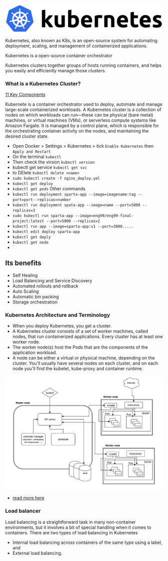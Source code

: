 
![](/images/k8.png)

Kubernetes, also known as K8s, is an open-source system for automating deployment, scaling, and management of containerized applications.

Kubernetes is a open-source container orchestrator

Kubernetes clusters together groups of hosts running containers, and helps you easily and efficiently manage those clusters.

### What is a Kubernetes Cluster? 
[11 Key Components](https://www.aquasec.com/cloud-native-academy/kubernetes-101/kubernetes-cluster/) 

Kubernete is a container orchestrator used to deploy, automate and manage large-scale containerized workloads. A Kubernetes cluster is a collection of nodes on which workloads can run—these can be physical (bare metal) machines, or virtual machines (VMs), or serverless compute systems like Amazon Fargate. It is managed by a control plane, which is responsible for the orchestrating container activity on the nodes, and maintaining the desired cluster state.


- Open Docker > Settings > Kubernetes > tick `Enable Kubernetes` then `Apply and Restart`
- On the terminal `kubectl`
- Then check the virsion `kubectl version`
- kubectl get service `kubectl get svc`
- to DElete `kubectl delete <name>`
- `sudo kubectl create -f nginx_deploy.yml`
- `kubectl get deploy`
- `kubectl get pods`
Other commands
- `kubectl run deployment sparta-app --image=imagename:tag --port=port--replicas=number`
- `kubectl run deployment spata-app --image=name --port=5000 --replicas=3`
- `sudo kubectl run sparta-app --image=eng99/eng99-final-project:latest --port=5000 --replicas=2`
- `kubectl run app --image=sparta-app:v1 --port=3000.....`
- `kubectl edit deploy sparta-app`
- `kubectl get deply`
- `kubectl get node`
- `

## Its benefits
- Self Healing
- Load Balancing and Service Discovery
- Automated rollouts and rollback
- Auto Scaling
- Automatic bin packing
- Storage orchestration

### Kubernetes Architecture and Terminology
- When you deploy Kubernetes, you get a cluster.
- A Kubernetes cluster consists of a set of worker machines, called nodes, that run containerized applications. Every cluster has at least one worker node.
- The worker node(s) host the Pods that are the components of the application workload.
- A node can be either a virtual or physical machine, depending on the cluster. You'll usually have several nodes on each cluster, and on each node you'll find the kubelet, kube-proxy and container runtime.

![](/images/Kubernetes--Architecture-Diagram-768x555.jpeg)

- [read more here](https://www.aquasec.com/cloud-native-academy/kubernetes-101/kubernetes-architecture/)

### Load balancer
Load balancing is a straightforward task in many non-container environments, but it involves a bit of special handling when it comes to containers. There are two types of load balancing in Kubernetes 
- Internal load balancing across containers of the same type using a label, and 
- External load balancing.
